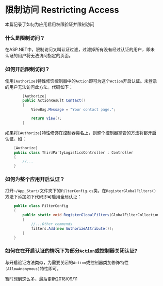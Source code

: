 # 限制访问 Restricting Access
本篇记录了如何为应用启用权限验证并限制访问

### 什么是限制访问？
在ASP.NET中，限制访问又叫认证过滤，过滤掉所有没有经过认证的用户，即未认证的用户将无法访问指定的页面。

### 如何开启限制访问？
使用`[Authorize]`特性修饰控制器中的`Action`即可为这个`Action`开启认证。未登录的用户无法访问此方法。代码如下：

```c#
        [Authorize]
        public ActionResult Contact()
        {
            ViewBag.Message = "Your contact page.";

            return View();
        }
```

如果将`[Authorize]`特性修饰在控制器类名上，则整个控制器掌管的方法将都开启认证。如：

```c#
    [Authorize]
    public class ThirdPartyLogisticsController : Controller
    {
        //...
    }
```

### 如何为整个应用开启认证？
打开`~/App_Start/`文件夹下的`FilterConfig.cs`类，在`RegisterGlobalFilters()`方法下添加如下代码即可启用全局认证：

```c#
    public class FilterConfig
    {
        public static void RegisterGlobalFilters(GlobalFilterCollection filters)
        {
            //...Other commends
            filters.Add(new AuthorizeAttribute());
        }
    }
```

### 如何在在开启认证的情况下为部分`Action`或控制器关闭认证?
与开启验证方法类似，为需要关闭的`Action`或控制器类加修饰特性`[AllowAnonymous]`特性即可。

暂时想到这么多，最后更新2018/09/11
